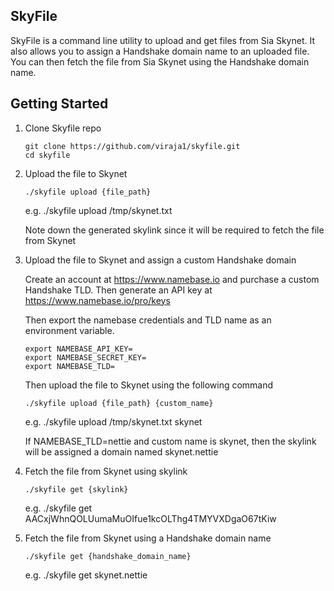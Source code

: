 ## SkyFile

SkyFile is a command line utility to upload and get files from Sia Skynet.
It also allows you to assign a Handshake domain name to an uploaded file. 
You can then fetch the file from Sia Skynet using the Handshake domain name.


## Getting Started

1. Clone Skyfile repo

   ```
   git clone https://github.com/viraja1/skyfile.git
   cd skyfile
   ```
   
2. Upload the file to Skynet

   ```
   ./skyfile upload {file_path} 
   ```   
   e.g. ./skyfile upload /tmp/skynet.txt
   
   Note down the generated skylink since it will be required to fetch 
   the file from Skynet 
      
3. Upload the file to Skynet and assign a custom Handshake domain

   Create an account at https://www.namebase.io and purchase a custom 
   Handshake TLD. Then generate an API key at https://www.namebase.io/pro/keys
   
   Then export the namebase credentials and TLD name as an environment 
   variable.
   
   ````
   export NAMEBASE_API_KEY=
   export NAMEBASE_SECRET_KEY=
   export NAMEBASE_TLD=
   ````
   
   Then upload the file to Skynet using the following command
   
   ```
   ./skyfile upload {file_path} {custom_name}
   ```
   e.g. ./skyfile upload /tmp/skynet.txt skynet
   
   If  NAMEBASE_TLD=nettie and custom name is skynet, then the skylink
   will be assigned a domain named skynet.nettie
   
4. Fetch the file from Skynet using skylink
   
   ```
   ./skyfile get {skylink} 
   ```
   
   e.g. ./skyfile get AACxjWhnQOLUumaMuOIfue1kcOLThg4TMYVXDgaO67tKiw

5. Fetch the file from Skynet using a Handshake domain name

   ```
   ./skyfile get {handshake_domain_name} 
   ```
   
   e.g. ./skyfile get skynet.nettie
